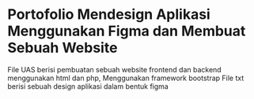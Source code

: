 # Portofolio Mendesign Aplikasi Menggunakan Figma dan Membuat Sebuah Website
File UAS berisi pembuatan sebuah website frontend dan backend menggunakan html dan php, Menggunakan framework bootstrap
File txt berisi sebuah design aplikasi dalam bentuk figma

